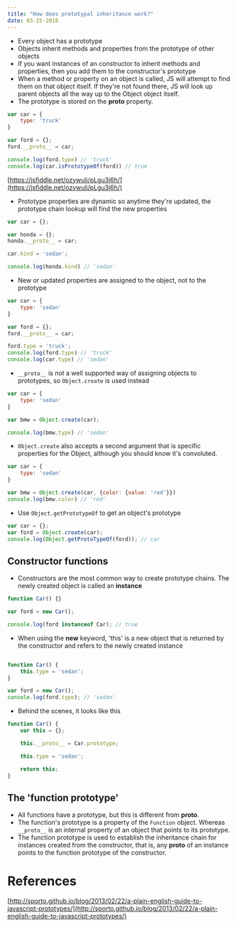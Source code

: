 ```yaml
---
title: "How does prototypal inheritance work?"
date: 03-25-2018
---
```


- Every object has a prototype
- Objects inherit methods and properties from the prototype of other objects
- If you want instances of an constructor to inherit methods and properties, then you add them to the constructor's prototype
- When a method or property on an object is called, JS will attempt to find them on that object itself. If they're not found there, JS will look up parent objects all the way up to the Object object itself.
- The prototype is stored on the __proto__ property.
  
```js
var car = {
    type: 'truck'
}

var ford = {};
ford.__proto__ = car;

console.log(ford.type) // 'truck'
console.log(car.isPrototypeOf(ford)) // true
```
[https://jsfiddle.net/ozywuli/pLgu3j6h/](https://jsfiddle.net/ozywuli/pLgu3j6h/)

- Prototype properties are dynamic so anytime they're updated, the prototype chain lookup will find the new properties


```js
var car = {};

var honda = {};
honda.__proto__ = car;

car.kind = 'sedan';

console.log(honda.kind) // 'sedan'
```

- New or updated properties are assigned to the object, not to the prototype
```js
var car = {
    type: 'sedan'
}

var ford = {};
ford.__proto__ = car;

ford.type = 'truck';
console.log(ford.type) // 'truck'
console.log(car.type) // 'sedan'
```

- `__proto__` is not a well supported way of assigning objects to prototypes, so `Object.create` is used instead
```js
var car = {
    type: 'sedan'
}

var bmw = Object.create(car);

console.log(bmw.type) // 'sedan'
```

- `Object.create` also accepts a second argument that is specific properties for the Object, although you should know it's convoluted.
```js
var car = {
    type: 'sedan'
}

var bmw = Object.create(car, {color: {value: 'red'}})
console.log(bmw.color) // 'red'
```

- Use `Object.getPrototypeOf` to get an object's prototype
```js
var car = {};
var ford = Object.create(car);
console.log(Object.getProtoTypeOf(ford)); // car
```

## Constructor functions

- Constructors are the most common way to create prototype chains. The newly created object is called an **instance**

```js
function Car() {}

var ford = new Car();

console.log(ford instanceof Car); // true
```

- When using the **new** keyword, 'this' is a new object that is returned by the constructor and refers to the newly created instance

```js

function Car() {
    this.type = 'sedan';
}

var ford = new Car();
console.log(ford.type); // 'sedan'
```

- Behind the scenes, it looks like this

```js
function Car() {
    var this = {};

    this.__proto__ = Car.prototype;

    this.type = 'sedan';

    return this;
}
```

## The 'function prototype'

- All functions have a prototype, but this is different from __proto__.
- The function's prototype is a property of the `Function` object. Whereas `__proto__` is an internal property of an object that points to its prototype.
- The function prototype is used to establish the inheritance chain for instances created from the constructor, that is, any __proto__ of an instance points to the function prototype of the constructor.


# References

[http://sporto.github.io/blog/2013/02/22/a-plain-english-guide-to-javascript-prototypes/](http://sporto.github.io/blog/2013/02/22/a-plain-english-guide-to-javascript-prototypes/)